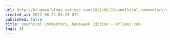 ```yaml
---
url: http://krugman.blogs.nytimes.com/2012/08/19/unethical-commentary-newsweek-edition/
created_at: 2012-08-22 01:20 UTC
published: false
title: Unethical Commentary, Newsweek Edition - NYTimes.com
tags: []
---
```



